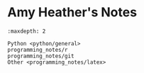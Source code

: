 # Amy Heather's Notes

```{toctree}
:maxdepth: 2

Python <python/general>
programming_notes/r
programming_notes/git
Other <programming_notes/latex>
```